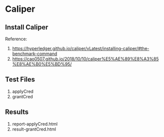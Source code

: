 # Caliper
## Install Caliper
Reference:
1. https://hyperledger.github.io/caliper/vLatest/installing-caliper/#the-benchmark-command
2. https://cao0507.github.io/2018/10/10/caliper%E5%AE%89%E8%A3%85%E8%AE%B0%E5%BD%95/

## Test Files
1. applyCred
2. grantCred

## Results
1. report-applyCred.html
2. result-grantCred.html
